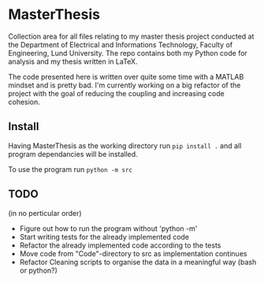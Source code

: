 # MasterThesis

Collection area for all files relating to my master thesis project conducted at
the Department of Electrical and Informations Technology, Faculty of
Engineering, Lund University.
The repo contains both my Python code for analysis and my thesis written in
LaTeX.

The code presented here is written over quite some time with a MATLAB mindset
and is pretty bad. I'm currently working on a big refactor of the project with
the goal of reducing the coupling and increasing code cohesion.

## Install

Having MasterThesis as the working directory run 
`pip install .`
and all program dependancies will be installed.

To use the program run
`python -m src`

## TODO
(in no perticular order)

 - Figure out how to run the program without 'python -m'
 - Start writing tests for the already implemented code
 - Refactor the already implemented code according to the tests
 - Move code from "Code"-directory to src as implementation continues
 - Refactor Cleaning scripts to organise the data in a meaningful way (bash or
   python?)



 
